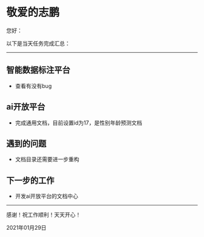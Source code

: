 # 敬爱的志鹏

您好：

以下是当天任务完成汇总：

---

## 智能数据标注平台

- 查看有没有bug

## ai开放平台

- 完成通用文档，目前设置id为17，是性别年龄预测文档

## 遇到的问题

- 文档目录还需要进一步重构

## 下一步的工作

- 开发ai开放平台的文档中心

---
感谢！祝工作顺利！天天开心！

2021年01月29日
